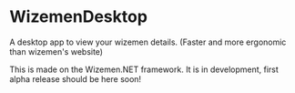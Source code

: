 # WizemenDesktop
A desktop app to view your wizemen details. (Faster and more ergonomic than wizemen's website)  
  
This is made on the Wizemen.NET framework. It is in development, first alpha release should be here soon!
